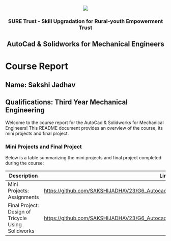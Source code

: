 <!-- PROJECT LOGO -->
<br />

<div align="center">
   <img src='https://user-images.githubusercontent.com/73131499/166115643-d3187f47-d38f-41b2-ae42-5ecbbc60de14.png' />


<h3 align="center">SURE Trust - Skill Upgradation for Rural-youth Empowerment Trust</h3>
  <h2>AutoCad & Solidworks for Mechanical Engineers</h2>
</div>

# Course Report

## Name: Sakshi Jadhav

## Qualifications: Third Year Mechanical Engineering 

Welcome to the course report for the AutoCad & Solidworks for Mechanical Engineers! This README document provides an overview of the course, its mini projects and final project.

### Mini Projects and Final Project

Below is a table summarizing the mini projects and final project completed during the course:

| Description                               | Link                                    |
|-------------------------------------------|-----------------------------------------|
| Mini Projects: Assignments     | https://github.com/SAKSHIJADHAV23/G6_Autocad/tree/main/Mini%20Projects/Sakshi            |
| Final Project: Design of Tricycle Using Solidworks    | https://github.com/SAKSHIJADHAV23/G6_Autocad/tree/main/Final%20Capstone%20Project/Sakshi                     |
